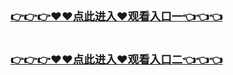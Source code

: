 <h3 class="heading-element" style="font-size:1.25em;font-weight:var(--base-text-weight-semibold, 600);color:#1F2328;font-family:-apple-system, BlinkMacSystemFont, &quot;background-color:#FFFFFF;">
	<a href="https://github.k709.com/hei.html">👉👉👉♥♥点此进入♥观看入口一👈👈👈</a>
</br>

</br>

   <a href="https://github.k709.com/hei001.html">👉👉👉♥♥点此进入♥观看入口二👈👈👈</a>
</h3>
